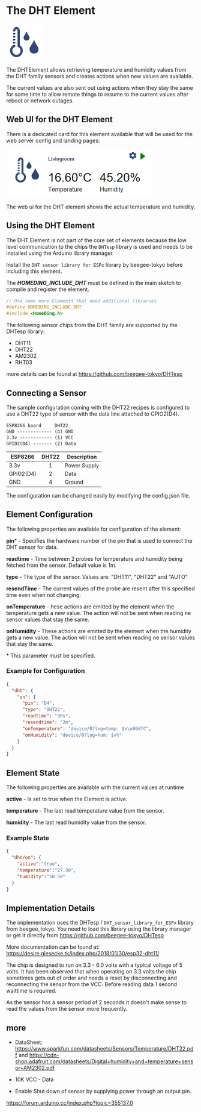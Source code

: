 # The DHT Element

<div class="excerpt">
  <img src="/i/dht.svg">
  <p>The DHTElement allows retrieving temperature and humidity values from the DHT family sensors and creates actions when new values are available.</p>
</div>

The current values are also sent out using actions when they stay the same for some time to allow remote things to resume to the current values after reboot or network outages.

## Web UI for the DHT Element

There is a dedicated card for this element available that will be used for the web server config and landing pages:

![DHT Sensor UI](/elements/dhtui.png)

The web ui for the DHT element shows the actual temperature and humidity.

## Using the DHT Element

The DHT Element is not part of the core set of elements because the low level communication to the chips the `DHTesp` library is used and needs to be installed using the Arduino library manager.

Install the `DHT sensor library for ESPx` library by beegee-tokyo before including this element.

The ***HOMEDING_INCLUDE_DHT*** must be defined in the main sketch to compile and register the element.

```CPP
// Use some more Elements that need additional libraries
#define HOMEDING_INCLUDE_DHT
#include <HomeDing.h>
```

<!-- The DHT Sensor exampe shows how to configure a sensor device that reads the sensor values from a DHT and shows them in the Web UI. -->

The following sensor chips from the DHT family are supported by the DHTesp library:

* DHT11
* DHT22
* AM2302
* RHT03

more details can be found at <https://github.com/beegee-tokyo/DHTesp>

## Connecting a Sensor

The sample configuration coming with the DHT22 recipes is configured to use a DHT22 type of sensor with the data line attached to GPIO2(D4).

    ESP8266 board     DHT22
    GND ------------- (4) GND
    3.3v ------------ (1) VCC
    GPIO2(D4) ------- (2) Data
    
| ESP8266   | DHT22 | Description  |
| --------- | :---: | ------------ |
| 3.3v      |   1   | Power Supply |
| GPIO2(D4) |   2   | Data         |
| GND       |   4   | Ground       |

The configuration can be changed easily by modifying the config.json file.

## Element Configuration

The following properties are available for configuration of the element:

**pin**\* - Specifies the hardware number of the pin that is used to connect the DHT sensor for data.

**readtime** - Time between 2 probes for temperature and humidity being fetched from the sensor. Default value is 1m.

**type** - The type of the sensor. Values are: "DHT11", "DHT22" and "AUTO"

**resendTime** - The current values of the probe are resent after this specified time even when not changing.

**onTemperature** - hese actions are emitted by the element when the temperature gets a new value. The action will not be sent when reading ne sensor values that stay the same.

**onHumidity** - These actions are emitted by the element when the humidity gets a new value. The action will not be sent when reading ne sensor values that stay the same.


\* This parameter must be specified.

### Example for Configuration

```JSON
{
  "dht": {
    "on": {
      "pin": "D4",
      "type": "DHT22",
      "readtime": "30s",
      "resendtime": "2m",
      "onTemperature": "device/0?log=temp: $v\u00dfC",
      "onHumidity": "device/0?log=hum: $v%"
    }
  }
}
```

## Element State

The following properties are available with the current values at runtime

**active** - Is set to true when the Element is active.

**temperature** - The last read temperature value from the sensor.

**humidity** - The last read humidity value from the sensor.


### Example State

```JSON
{
  "dht/on": {
    "active":"true",
    "temperature":"27.30",
    "humidity":"50.50"
  }
}
```

## Implementation Details

The implementation uses the DHTesp / `DHT_sensor_library_for_ESPx` library from beegee_tokyo. You need to load this library using the library manager or get it directly from
<https://github.com/beegee-tokyo/DHTesp>

More documentation can be found at:
<https://desire.giesecke.tk/index.php/2018/01/30/esp32-dht11/>

The chip is designed to run on 3.3 - 6.0 volts with a typical voltage of 5 volts.
It has been observed that when operating on 3.3 volts the chip sometimes gets out of order and needs a reset by disconnecting and reconnecting the sensor from the VCC. Before reading data 1 second waittime is required.

As the sensor has a sensor period of 2 seconds it doesn't make sense to read the values from the sensor more frequently.


## more

* DataSheet:
<https://www.sparkfun.com/datasheets/Sensors/Temperature/DHT22.pdf> and
<https://cdn-shop.adafruit.com/datasheets/Digital+humidity+and+temperature+sensor+AM2302.pdf>


* 10K VCC - Data

* Enable Shut down of sensor by supplying power through an output pin.

https://forum.arduino.cc/index.php?topic=355137.0

